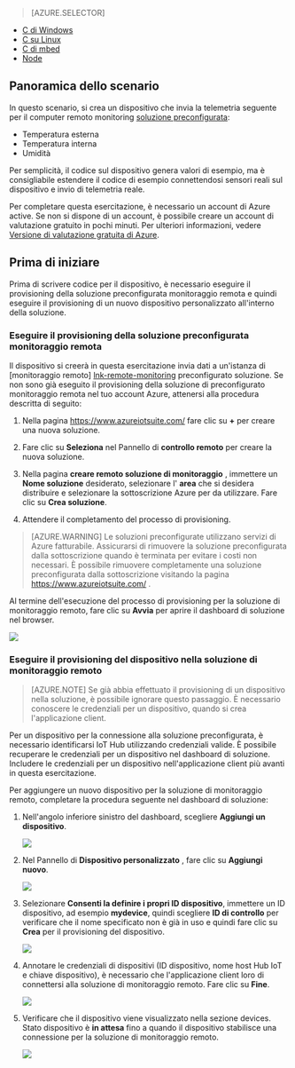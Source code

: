 > [AZURE.SELECTOR]
- [C di Windows](../articles/iot-suite/iot-suite-connecting-devices.md)
- [C su Linux](../articles/iot-suite/iot-suite-connecting-devices-linux.md)
- [C di mbed](../articles/iot-suite/iot-suite-connecting-devices-mbed.md)
- [Node](../articles/iot-suite/iot-suite-connecting-devices-node.md)

## <a name="scenario-overview"></a>Panoramica dello scenario

In questo scenario, si crea un dispositivo che invia la telemetria seguente per il computer remoto monitoring [soluzione preconfigurata][lnk-what-are-preconfig-solutions]:

- Temperatura esterna
- Temperatura interna
- Umidità

Per semplicità, il codice sul dispositivo genera valori di esempio, ma è consigliabile estendere il codice di esempio connettendosi sensori reali sul dispositivo e invio di telemetria reale.

Per completare questa esercitazione, è necessario un account di Azure active. Se non si dispone di un account, è possibile creare un account di valutazione gratuito in pochi minuti. Per ulteriori informazioni, vedere [Versione di valutazione gratuita di Azure][lnk-free-trial].

## <a name="before-you-start"></a>Prima di iniziare

Prima di scrivere codice per il dispositivo, è necessario eseguire il provisioning della soluzione preconfigurata monitoraggio remota e quindi eseguire il provisioning di un nuovo dispositivo personalizzato all'interno della soluzione.

### <a name="provision-your-remote-monitoring-preconfigured-solution"></a>Eseguire il provisioning della soluzione preconfigurata monitoraggio remota

Il dispositivo si creerà in questa esercitazione invia dati a un'istanza di [monitoraggio remoto] [ lnk-remote-monitoring] preconfigurato soluzione. Se non sono già eseguito il provisioning della soluzione di preconfigurato monitoraggio remota nel tuo account Azure, attenersi alla procedura descritta di seguito:

1. Nella pagina <https://www.azureiotsuite.com/> fare clic su **+** per creare una nuova soluzione.

2. Fare clic su **Seleziona** nel Pannello di **controllo remoto** per creare la nuova soluzione.

3. Nella pagina **creare remoto soluzione di monitoraggio** , immettere un **Nome soluzione** desiderato, selezionare l' **area** che si desidera distribuire e selezionare la sottoscrizione Azure per da utilizzare. Fare clic su **Crea soluzione**.

4. Attendere il completamento del processo di provisioning.

> [AZURE.WARNING] Le soluzioni preconfigurate utilizzano servizi di Azure fatturabile. Assicurarsi di rimuovere la soluzione preconfigurata dalla sottoscrizione quando è terminata per evitare i costi non necessari. È possibile rimuovere completamente una soluzione preconfigurata dalla sottoscrizione visitando la pagina <https://www.azureiotsuite.com/> .

Al termine dell'esecuzione del processo di provisioning per la soluzione di monitoraggio remoto, fare clic su **Avvia** per aprire il dashboard di soluzione nel browser.

![][img-dashboard]

### <a name="provision-your-device-in-the-remote-monitoring-solution"></a>Eseguire il provisioning del dispositivo nella soluzione di monitoraggio remoto

> [AZURE.NOTE] Se già abbia effettuato il provisioning di un dispositivo nella soluzione, è possibile ignorare questo passaggio. È necessario conoscere le credenziali per un dispositivo, quando si crea l'applicazione client.

Per un dispositivo per la connessione alla soluzione preconfigurata, è necessario identificarsi IoT Hub utilizzando credenziali valide. È possibile recuperare le credenziali per un dispositivo nel dashboard di soluzione. Includere le credenziali per un dispositivo nell'applicazione client più avanti in questa esercitazione. 

Per aggiungere un nuovo dispositivo per la soluzione di monitoraggio remoto, completare la procedura seguente nel dashboard di soluzione:

1.  Nell'angolo inferiore sinistro del dashboard, scegliere **Aggiungi un dispositivo**.

    ![][1]

2.  Nel Pannello di **Dispositivo personalizzato** , fare clic su **Aggiungi nuovo**.

    ![][2]

3.  Selezionare **Consenti la definire i propri ID dispositivo**, immettere un ID dispositivo, ad esempio **mydevice**, quindi scegliere **ID di controllo** per verificare che il nome specificato non è già in uso e quindi fare clic su **Crea** per il provisioning del dispositivo.

    ![][3]

5. Annotare le credenziali di dispositivi (ID dispositivo, nome host Hub IoT e chiave dispositivo), è necessario che l'applicazione client loro di connettersi alla soluzione di monitoraggio remoto. Fare clic su **Fine**.

    ![][4]

6. Verificare che il dispositivo viene visualizzato nella sezione devices. Stato dispositivo è **in attesa** fino a quando il dispositivo stabilisce una connessione per la soluzione di monitoraggio remoto.

    ![][5]

[img-dashboard]: ./media/iot-suite-selector-connecting/dashboard.png
[1]: ./media/iot-suite-selector-connecting/suite0.png
[2]: ./media/iot-suite-selector-connecting/suite1.png
[3]: ./media/iot-suite-selector-connecting/suite2.png
[4]: ./media/iot-suite-selector-connecting/suite3.png
[5]: ./media/iot-suite-selector-connecting/suite5.png

[lnk-what-are-preconfig-solutions]: ../articles/iot-suite/iot-suite-what-are-preconfigured-solutions.md
[lnk-remote-monitoring]: ../articles/iot-suite/iot-suite-remote-monitoring-sample-walkthrough.md
[lnk-free-trial]: http://azure.microsoft.com/pricing/free-trial/